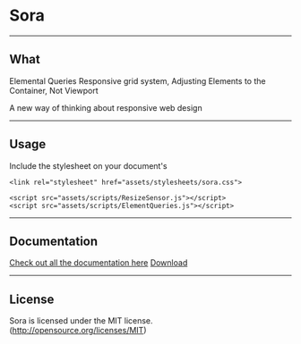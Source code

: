 # Sora

----
## What

Elemental Queries Responsive grid system, Adjusting Elements to the Container, Not Viewport

A new way of thinking about responsive web design

----
## Usage
Include the stylesheet on your document's 

    <link rel="stylesheet" href="assets/stylesheets/sora.css">
    
    <script src="assets/scripts/ResizeSensor.js"></script>
    <script src="assets/scripts/ElementQueries.js"></script>


----
## Documentation
[Check out all the documentation here](http://nickjazz.github.io/sora-doc/)
[Download](https://github.com/nickjazz/sora)


----
## License
Sora is licensed under the MIT license. (http://opensource.org/licenses/MIT)


